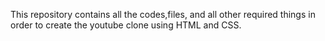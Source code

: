 This repository contains all the codes,files, and all other required things in order to create the youtube clone using HTML and CSS.

